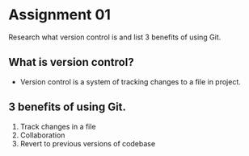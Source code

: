 # Assignment 01

Research what version control is and list 3 benefits of using Git.


## What is version control?
- Version control is a system of tracking changes to a file in project.

## 3 benefits of using Git.
1. Track changes in a file
2. Collaboration
3. Revert to previous versions of codebase